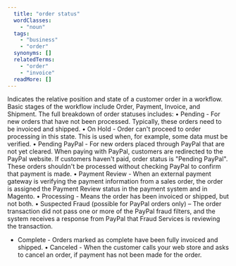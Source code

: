 ```yaml
---
  title: "order status"
  wordClasses: 
    - "noun"
  tags: 
    - "business"
    - "order"
  synonyms: []
  relatedTerms: 
    - "order"
    - "invoice"
  readMore: []
---
```

Indicates the relative position and state of a customer order in a workflow. Basic stages of the workflow include Order, Payment, Invoice, and Shipment.
The full breakdown of order statuses includes:
• Pending - For new orders that have not been processed. Typically, these orders need to be invoiced and shipped.
• On Hold - Order can't proceed to order processing in this state. This is used when, for example, some data must be verified.
• Pending PayPal - For new orders placed through PayPal that are not yet cleared. When paying with PayPal, customers are redirected to the PayPal website. If customers haven't paid, order status is "Pending PayPal". These orders shouldn't be processed without checking PayPal to confirm that payment is made.
• Payment Review - When an external payment gateway is verifying the payment information from a sales order, the order is assigned the Payment Review status in the payment system and in Magento.
• Processing - Means the order has been invoiced or shipped, but not both.
• Suspected Fraud (possible for PayPal orders only) – The order transaction did not pass one or more of the PayPal fraud filters, and the system receives a response from PayPal that Fraud Services is reviewing the transaction.
* Complete - Orders marked as complete have been fully invoiced and shipped.
• Canceled - When the customer calls your web store and asks to cancel an order, if payment has not been made for the order.